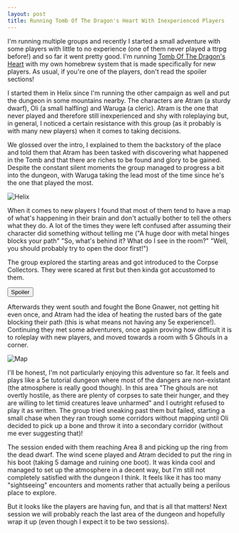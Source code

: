 ```yaml
---
layout: post
title: Running Tomb Of The Dragon's Heart With Inexperienced Players
---
```

I'm running multiple groups and recently I started a small adventure with some players with little to no experience (one of them never played a ttrpg before!) and so far it went pretty good. I'm running [Tomb Of The Dragon's Heart](https://www.drivethrurpg.com/product/216364/Tomb-of-the-Dragons-Heart) with my own homebrew system that is made specifically for new players. As usual, if you're one of the players, don't read the spoiler sections!

I started them in Helix since I'm running the other campaign as well and put the dungeon in some mountains nearby. The characters are Atram (a sturdy dwarf), Oli (a small halfling) and Waruga (a cleric). Atram is the one that never played and therefore still inexperienced and shy with roleplaying but, in general, I noticed a certain resistance with this group (as it probably is with many new players) when it comes to taking decisions.

We glossed over the intro, I explained to them the backstory of the place and told them that Atram has been tasked with discovering what happened in the Tomb and that there are riches to be found and glory to be gained. Despite the constant silent moments the group managed to progress a bit into the dungeon, with Waruga taking the lead most of the time since he's the one that played the most. 

![Helix](https://i.imgur.com/36GV9Gu.png)

When it comes to new players I found that most of them tend to have a map of what's happening in their brain and don't actually bother to tell the others what they do. A lot of the times they were left confused after assuming their character did something without telling me ("A huge door with metal hinges blocks your path" "So, what's behind it? What do I see in the room?" "Well, you should probably try to open the door first!")

The group explored the starting areas and got introduced to the Corpse Collectors. They were scared at first but then kinda got accustomed to them.

<button title="Click to show/hide content" type="button" onclick="if(document.getElementById('spoiler') .style.display=='none') {document.getElementById('spoiler') .style.display=''}else{document.getElementById('spoiler') .style.display='none'}">Spoiler</button>
<div id="spoiler" style="display:none; background: #f9f9f9;
  border-left: 10px solid #ccc;
  margin: 1.5em 10px;
  padding: 0.5em 10px;">
There's one closed door in Area 6 that the collectors have the key to. It's supposed to encourage roleplaying and NPC interaction. Too bad my players didn't even consider asking the Corpse Collectors about the dungeon. I should probably have told them straight away that was an option given they're new, but I'm still not sure if playing and leaning by experience is better than being explicitely told to do something.
<br><br>
Also the players managed to get the magical powerful crushing (etc) axe in Area 2 just to forget about it completely. Not sure how to feel about that...
</div>

Afterwards they went south and fought the Bone Gnawer, not getting hit even once, and Atram had the idea of heating the rusted bars of the gate blocking their path (this is what means not having any 5e experience!). Continuing they met some adventurers, once again proving how difficult it is to roleplay with new players, and moved towards a room with 5 Ghouls in a corner. 

![Map](https://i.imgur.com/MAiQbZF.png)

I'll be honest, I'm not particularly enjoying this adventure so far. It feels and plays like a 5e tutorial dungeon where most of the dangers are non-existant (the atmosphere is really good though). In this area "The ghouls are not overtly hostile, as there are plenty of corpses to sate their hunger, and they are willing to let timid creatures leave unharmed" and I outright refused to play it as written. The group tried sneaking past them but failed, starting a small chase when they ran trough some corridors without mapping until Oli decided to pick up a bone and throw it into a secondary corridor (without me ever suggesting that)! 

The session ended with them reaching Area 8 and picking up the ring from the dead dwarf. The wind scene played and Atram decided to put the ring in his boot (taking 5 damage and ruining one boot). It was kinda cool and managed to set up the atmosphere in a decent way, but I'm still not completely satisfied with the dungeon I think. It feels like it has too many "sightseeing" encounters and moments rather that actually being a perilous place to explore. 

But it looks like the players are having fun, and that is all that matters! Next session we will probably reach the last area of the dungeon and hopefully wrap it up (even though I expect it to be two sessions).